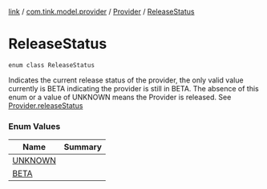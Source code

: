 [link](../../../index.md) / [com.tink.model.provider](../../index.md) / [Provider](../index.md) / [ReleaseStatus](./index.md)

# ReleaseStatus

`enum class ReleaseStatus`

Indicates the current release status of the provider, the only valid value currently is BETA indicating the provider is still in BETA. The absence of this enum or a value of UNKNOWN means the Provider is released. See [Provider.releaseStatus](../release-status.md)

### Enum Values

| Name | Summary |
|---|---|
| [UNKNOWN](-u-n-k-n-o-w-n.md) |  |
| [BETA](-b-e-t-a.md) |  |

